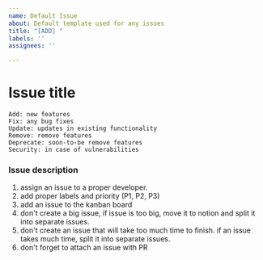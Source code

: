 ```yaml
---
name: Default Issue
about: Default template used for any issues
title: "[ADD] "
labels: ''
assignees: ''

---
```


# Issue title

```
Add: new features
Fix: any bug fixes
Update: updates in existing functionality
Remove: remove features
Deprecate: soon-to-be remove features
Security: in case of vulnerabilities
```


### Issue description


1. assign an issue to a proper developer.
2. add proper labels and priority (P1, P2, P3)
3. add an issue to the kanban board
4. don't create a big issue, if issue is too big, move it to notion and split it into separate issues.
5. don't create an issue that will take too much time to finish. if an issue takes much time, split it into separate issues.
6. don't forget to attach an issue with PR
